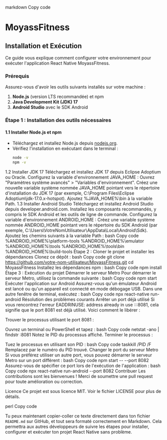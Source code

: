 markdown
Copy code
# MoyassFitness

## Installation et Exécution

Ce guide vous explique comment configurer votre environnement pour exécuter l'application React Native MoyassFitness.

### Prérequis

Assurez-vous d'avoir les outils suivants installés sur votre machine :

1. **Node.js** (version LTS recommandée) et npm
2. **Java Development Kit (JDK) 17**
3. **Android Studio** avec le SDK Android

### Étape 1 : Installation des outils nécessaires

#### 1.1 Installer Node.js et npm

- Téléchargez et installez Node.js depuis [nodejs.org](https://nodejs.org/).
- Vérifiez l'installation en exécutant dans le terminal :
  ```bash
  node -v
  npm -v
1.2 Installer JDK 17
Téléchargez et installez JDK 17 depuis Eclipse Adoptium ou Oracle.
Configurez la variable d'environnement JAVA_HOME :
Ouvrez "Paramètres système avancés" > "Variables d'environnement".
Créez une nouvelle variable système nommée JAVA_HOME pointant vers le répertoire d'installation du JDK 17 (par exemple, C:\Program Files\Eclipse Adoptium\jdk-17.0.x-hotspot).
Ajoutez %JAVA_HOME%\bin à la variable Path.
1.3 Installer Android Studio
Téléchargez et installez Android Studio depuis developer.android.com.
Installez les composants recommandés, y compris le SDK Android et les outils de ligne de commande.
Configurez la variable d'environnement ANDROID_HOME :
Créez une variable système nommée ANDROID_HOME pointant vers le répertoire du SDK Android (par exemple, C:\Users\VotreNomUtilisateur\AppData\Local\Android\Sdk).
Ajoutez les chemins suivants à la variable Path :
bash
Copy code
%ANDROID_HOME%\platform-tools
%ANDROID_HOME%\emulator
%ANDROID_HOME%\tools
%ANDROID_HOME%\tools\bin
%ANDROID_HOME%\build-tools
Étape 2 : Cloner le projet et installer les dépendances
Clonez ce dépôt :
bash
Copy code
git clone https://github.com/votre-nom-utilisateur/MoyassFitness.git
cd MoyassFitness
Installez les dépendances npm :
bash
Copy code
npm install
Étape 3 : Exécution du projet
Démarrer le serveur Metro
Pour démarrer le serveur Metro, utilisez la commande suivante :
bash
Copy code
npm start
Exécuter l'application sur Android
Assurez-vous qu'un émulateur Android est lancé ou qu'un appareil est connecté en mode débogage USB.
Dans une autre fenêtre de terminal, exécutez :
bash
Copy code
npx react-native run-android
Résolution des problèmes courants
Arrêter un port déjà utilisé
Si vous rencontrez l'erreur EADDRINUSE: address already in use :::8081, cela signifie que le port 8081 est déjà utilisé. Voici comment le libérer :

Trouver le processus utilisant le port 8081 :

Ouvrez un terminal ou PowerShell et tapez :
bash
Copy code
netstat -ano | findstr :8081
Notez le PID du processus affiché.
Terminer le processus :

Tuez le processus en utilisant son PID :
bash
Copy code
taskkill /PID <PID> /F
Remplacez <PID> par le numéro du PID trouvé.
Changer le port du serveur Metro
Si vous préférez utiliser un autre port, vous pouvez démarrer le serveur Metro sur un port différent :
bash
Copy code
npm start -- --port 8082
Assurez-vous de spécifier ce port lors de l'exécution de l'application :
bash
Copy code
npx react-native run-android --port 8082
Contribuer
Les contributions sont les bienvenues ! Merci de soumettre une pull request pour toute amélioration ou correction.

Licence
Ce projet est sous licence MIT. Voir le fichier LICENSE pour plus de détails.

perl
Copy code

Tu peux maintenant copier-coller ce texte directement dans ton fichier `README.md` sur GitHub, et tout sera formaté correctement en Markdown. Cela permettra aux autres développeurs de suivre les étapes pour installer, configurer et exécuter ton projet React Native sans problème.




